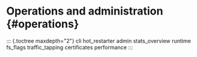 Operations and administration {#operations}
=============================

::: {.toctree maxdepth="2"}
cli hot\_restarter admin stats\_overview runtime fs\_flags
traffic\_tapping certificates performance
:::

